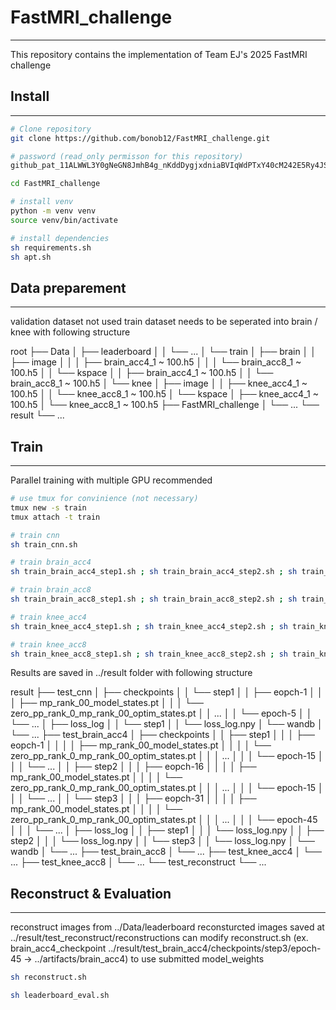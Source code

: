 # FastMRI_challenge
---
This repository contains the implementation of Team EJ's 2025 FastMRI challenge

## Install
---
``` bash
# Clone repository
git clone https://github.com/bonob12/FastMRI_challenge.git

# password (read_only permisson for this repository)
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

cd FastMRI_challenge

# install venv
python -m venv venv
source venv/bin/activate

# install dependencies
sh requirements.sh
sh apt.sh
``` 

## Data preparement
---
validation dataset not used
train dataset needs to be seperated into brain / knee with following structure

root
├── Data
│   ├── leaderboard
│   │   └── ...
│   └── train
│       ├── brain
│       │   ├── image
│       │   │   ├── brain_acc4_1 ~ 100.h5
│       │   │   └── brain_acc8_1 ~ 100.h5
│       │   └── kspace
│       │       ├── brain_acc4_1 ~ 100.h5
│       │       └── brain_acc8_1 ~ 100.h5
│       └── knee
│           ├── image
│           │   ├── knee_acc4_1 ~ 100.h5
│           │   └── knee_acc8_1 ~ 100.h5
│           └── kspace
│               ├── knee_acc4_1 ~ 100.h5
│               └── knee_acc8_1 ~ 100.h5
├── FastMRI_challenge
│   └── ...
└── result
    └── ...

## Train
---
Parallel training with multiple GPU recommended

``` bash
# use tmux for convinience (not necessary)
tmux new -s train
tmux attach -t train

# train cnn
sh train_cnn.sh

# train brain_acc4
sh train_brain_acc4_step1.sh ; sh train_brain_acc4_step2.sh ; sh train_brain_acc4_step3.sh

# train brain_acc8
sh train_brain_acc8_step1.sh ; sh train_brain_acc8_step2.sh ; sh train_brain_acc8_step3.sh

# train knee_acc4
sh train_knee_acc4_step1.sh ; sh train_knee_acc4_step2.sh ; sh train_knee_acc4_step3.sh

# train knee_acc8
sh train_knee_acc8_step1.sh ; sh train_knee_acc8_step2.sh ; sh train_knee_acc8_step3.sh

```

Results are saved in ../result folder with following structure

result
├── test_cnn
│   ├── checkpoints
│   │   └── step1
│   │       ├── eopch-1
│   │       │   ├── mp_rank_00_model_states.pt
│   │       │   └── zero_pp_rank_0_mp_rank_00_optim_states.pt
│   │       ...
│   │       └── epoch-5
│   │           └── ...
│   ├── loss_log
│   │   └── step1
│   │       └── loss_log.npy
│   └── wandb
│       └── ...
├── test_brain_acc4
│   ├── checkpoints
│   │   ├── step1
│   │   │   ├── eopch-1
│   │   │   │   ├── mp_rank_00_model_states.pt
│   │   │   │   └── zero_pp_rank_0_mp_rank_00_optim_states.pt
│   │   │   ...
│   │   │   └── epoch-15
│   │   │       └── ...
│   │   ├── step2
│   │   │   ├── eopch-16
│   │   │   │   ├── mp_rank_00_model_states.pt
│   │   │   │   └── zero_pp_rank_0_mp_rank_00_optim_states.pt
│   │   │   ...
│   │   │   └── epoch-15
│   │   │       └── ...
│   │   └── step3
│   │   │   ├── eopch-31
│   │   │   │   ├── mp_rank_00_model_states.pt
│   │   │   │   └── zero_pp_rank_0_mp_rank_00_optim_states.pt
│   │   │   ...
│   │   │   └── epoch-45
│   │   │       └── ...
│   ├── loss_log
│   │   ├── step1
│   │   │   └── loss_log.npy
│   │   ├── step2
│   │   │   └── loss_log.npy
│   │   └── step3
│   │       └── loss_log.npy
│   └── wandb
│       └── ...
├── test_brain_acc8
│   └── ...
├── test_knee_acc4
│   └── ...
├── test_knee_acc8
│   └── ...
└── test_reconstruct
    └── ...

## Reconstruct & Evaluation
---
reconstruct images from ../Data/leaderboard
reconsturcted images saved at ../result/test_reconstruct/reconstructions
can modify reconstruct.sh (ex. brain_acc4_checkpoint ../result/test_brain_acc4/checkpoints/step3/epoch-45 -> ../artifacts/brain_acc4) to use submitted model_weights

``` bash
sh reconstruct.sh

sh leaderboard_eval.sh
```

